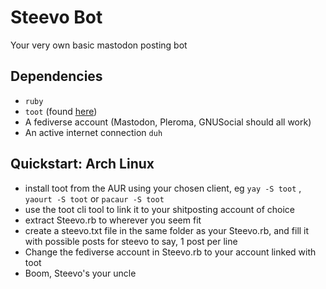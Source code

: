 # Steevo Bot
Your very own basic mastodon posting bot

## Dependencies
* `ruby`
* `toot` (found [here](https://github.com/ihabunek/toot))
* A fediverse account (Mastodon, Pleroma, GNUSocial should all work)
* An active internet connection `duh`

## Quickstart: Arch Linux
* install toot from the AUR using your chosen client, eg `yay -S toot` , `yaourt -S toot` or `pacaur -S toot`
* use the toot cli tool to link it to your shitposting account of choice
* extract Steevo.rb to wherever you seem fit
* create a steevo.txt file in the same folder as your Steevo.rb, and fill it with possible posts for steevo to say, 1 post per line
* Change the fediverse account in Steevo.rb to your account linked with toot
* Boom, Steevo's your uncle
